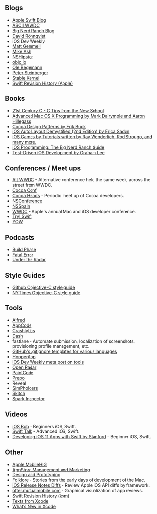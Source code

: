 ## Blogs
* [Apple Swift Blog](https://swift.org/blog/)
* [ASCII WWDC](http://asciiwwdc.com/)
* [Big Nerd Ranch Blog](https://www.bignerdranch.com/blog/categories/ios/)
* [David Rönnqvist](http://ronnqvi.st)
* [iOS Dev Weekly](https://iosdevweekly.com)
* [Matt Gemmell](http://mattgemmell.com/)
* [Mike Ash](https://www.mikeash.com/pyblog/)
* [NSHipster](http://nshipster.com)
* [objc.io](http://www.objc.io)
* [Ole Begemann](http://oleb.net/blog/)
* [Peter Steinberger](http://petersteinberger.com/)
* [Stable Kernel](http://stablekernel.com/blog/)
* [Swift Revision History (Apple)](https://developer.apple.com/library/prerelease/ios/documentation/Swift/Conceptual/Swift_Programming_Language/RevisionHistory.html)

## Books
* [21st Century C - C Tips from the New School](http://shop.oreilly.com/product/0636920025108.do)
* [Advanced Mac OS X Programming by Mark Dalrymple and Aaron Hillegass](http://www.amazon.com/Advanced-Programming-Edition-Core-Unix/dp/0974078514)
* [Cocoa Design Patterns by Erik Buck](http://www.amazon.com/Cocoa-Design-Patterns-Erik-Buck/dp/0321535022)
* [iOS Auto Layout Demystified (2nd Edition) by Erica Sadun](http://www.amazon.com/Auto-Layout-Demystified-Mobile-Programming/dp/0321967194/ref=sr_1_1?s=books&ie=UTF8&qid=1391090992&sr=1-1&keywords=erica+sadun)
* [iOS Games by Tutorials written by Ray Wenderlich, Rod Strougo, and many more.](http://www.amazon.com/iOS-Games-Tutorials-Ray-Wenderlich/dp/0989675114/ref=sr_1_1?ie=UTF8&qid=1400252037&sr=8-1&keywords=ray+wenderlich+book)
* [iOS Programming: The Big Nerd Ranch Guide](https://www.amazon.com/iOS-Programming-Ranch-Guide-Guides-ebook/dp/B01NCIA2KS)
* [Test-Driven iOS Development by Graham Lee](http://www.amazon.com/Test-Driven-iOS-Development-Developers-Library/dp/0321774183/ref=sr_1_2?s=books&ie=UTF8&qid=1391090838&sr=1-2&keywords=graham+lee)

## Conferences / Meet ups
* [Alt WWDC](http://www.altconf.com/) - Alternative conference held the same week, across the street from WWDC.
* [Cocoa Conf](http://cocoaconf.com/)
* [Cocoa Heads](http://cocoaheads.org) - Periodic meet up of Cocoa developers.
* [NSConference](http://nsconference.com/)
* [NSSpain](http://www.nsspain.com/)
* [WWDC](https://developer.apple.com/wwdc/) - Apple's annual Mac and iOS developer conference.
* [Try! Swift](https://www.tryswift.co)
* [YOW](https://yowconference.com.au)

## Podcasts
* [Build Phase](http://buildphase.fm/)
* [Fatal Error](https://fatalerror.fm)
* [Under the Radar](https://itunes.apple.com/au/podcast/under-the-radar/id1055685246?mt=2)

## Style Guides
* [Github Objective-C style guide](https://github.com/github/objective-c-style-guide)
* [NYTimes Objective-C style guide](https://github.com/NYTimes/objective-c-style-guide)

## Tools
* [Alfred](http://alfredapp.com)
* [AppCode](http://www.jetbrains.com/objc/)
* [Crashlytics](http://try.crashlytics.com)
* [Dash](http://kapeli.com/dash)
* [fastlane](https://fastlane.tools) - Automate submission, localization of screenshots, provisioning profile management, etc. 
* [GitHub's .gitignore templates for various languages](https://github.com/github/gitignore/blob/master/Objective-C.gitignore)
* [HopperApp](http://www.hopperapp.com)
* [iOS Dev Weekly meta post on tools](https://iosdevweekly.com/issues/178)
* [Open Radar](http://openradar.appspot.com/page/1)
* [PaintCode](https://www.paintcodeapp.com)
* [Prepo](https://wearemothership.com/work/prepo/)
* [Reveal](http://www.revealapp.com)
* [SimPholders](http://simpholders.com/)
* [Skitch](https://itunes.apple.com/us/app/skitch-snap.-mark-up.-share./id425955336?mt=12)
* [Spark Inspector](http://www.sparkinspector.com)

## Videos
* [iOS Bob](https://www.youtube.com/channel/UCbsk0XEE0MpAl-S2z7PNh7w) - Beginners iOS, Swift.
* [Swift Talk](http://talk.objc.io) - Advanced iOS, Swift.
* [Developing iOS 11 Apps with Swift
by Stanford](https://itunes.apple.com/us/course/developing-ios-11-apps-with-swift/id1309275316) - Beginner iOS, Swift.

## Other
* [Apple MobileHIG](https://developer.apple.com/library/ios/documentation/UserExperience/Conceptual/MobileHIG/)
* [AppStore Management and Marketing](https://gist.github.com/palmassi/814bbd7f06a9106ca7a1)
* [Design and Prototyping](https://gist.github.com/palmassi/04a1d9dc514f7ab7a89d)
* [Folklore](http://www.folklore.org) - Stories from the early days of development of the Mac.
* [iOS Release Notes Diffs](https://developer.apple.com/library/ios/releasenotes/General/iOS80APIDiffs/) - Review Apple iOS API diffs by framework. 
* [otter.mutualmobile.com](http://otter.mutualmobile.com/#app=333903271) - Graphical visualization of app reviews. 
* [Swift Revision History (ksm)](https://github.com/ksm/SwiftInFlux) 
* [Texts from Xcode](http://www.textfromxcode.com/)
* [What’s New in Xcode](https://developer.apple.com/library/prerelease/ios/documentation/DeveloperTools/Conceptual/WhatsNewXcode/Articles/Introduction.html)